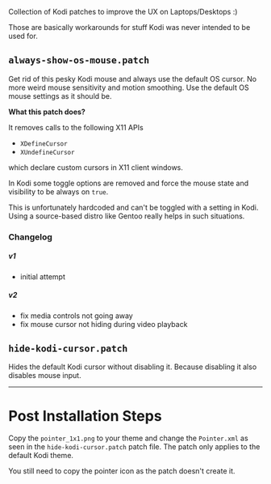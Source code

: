 Collection of Kodi patches to improve the UX on Laptops/Desktops :)

Those are basically workarounds for stuff Kodi was never intended to be used for.


## `always-show-os-mouse.patch`

Get rid of this pesky Kodi mouse and always use the default OS cursor.
No more weird mouse sensitivity and motion smoothing. Use the default
OS mouse settings as it should be.

**What this patch does?**

It removes calls to the following X11 APIs

 - `XDefineCursor`
 - `XUndefineCursor`

which declare custom cursors in X11 client windows.

In Kodi some toggle options are removed and force the mouse
state and visibility to be always on `true`.

This is unfortunately hardcoded and can't be toggled with a
setting in Kodi. Using a source-based distro like Gentoo
really helps in such situations.

### Changelog

##### v1

 - initial attempt

##### v2

 - fix media controls not going away
 - fix mouse cursor not hiding during video playback


## `hide-kodi-cursor.patch`

Hides the default Kodi cursor without disabling it. Because disabling
it also disables mouse input.


---

# Post Installation Steps

Copy the `pointer_1x1.png` to your theme and change the `Pointer.xml`
as seen in the `hide-kodi-cursor.patch` patch file. The patch only
applies to the default Kodi theme.

You still need to copy the pointer icon as the patch doesn't create
it.
